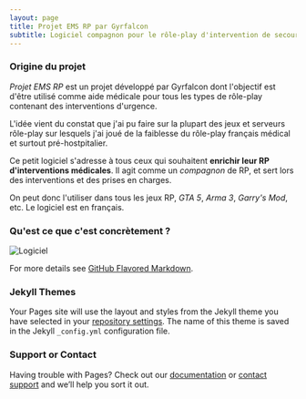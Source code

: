 ```yaml
---
layout: page
title: Projet EMS RP par Gyrfalcon
subtitle: Logiciel compagnon pour le rôle-play d'intervention de secours
---
```


### Origine du projet

_Projet EMS RP_ est un projet développé par Gyrfalcon dont l'objectif est d'être utilisé comme aide médicale pour tous les types de rôle-play contenant des interventions d'urgence.

L'idée vient du constat que j'ai pu faire sur la plupart des jeux et serveurs rôle-play sur lesquels j'ai joué de la faiblesse du rôle-play français médical et surtout pré-hostpitalier.

Ce petit logiciel s'adresse à tous ceux qui souhaitent **enrichir leur RP d'interventions médicales**. Il agit comme un _compagnon_ de RP, et sert lors des interventions et des prises en charges. 

On peut donc l'utiliser dans tous les jeux RP, _GTA 5_, _Arma 3_, _Garry's Mod_, etc. Le logiciel est en français.

### Qu'est ce que c'est concrètement ?



![Logiciel](https://ems.gyrfalcon.fr/images/preview.png)


For more details see [GitHub Flavored Markdown](https://guides.github.com/features/mastering-markdown/).

### Jekyll Themes

Your Pages site will use the layout and styles from the Jekyll theme you have selected in your [repository settings](https://github.com/Gyrfalc0n/Projet-EMS-RP/settings/pages). The name of this theme is saved in the Jekyll `_config.yml` configuration file.

### Support or Contact

Having trouble with Pages? Check out our [documentation](https://docs.github.com/categories/github-pages-basics/) or [contact support](https://support.github.com/contact) and we’ll help you sort it out.
